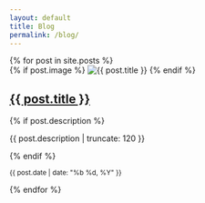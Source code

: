 ```yaml
---
layout: default
title: Blog
permalink: /blog/
---
```


<div class="blog-list">
  {% for post in site.posts %}
    <div class="post-summary fade-in-section">
      {% if post.image %}
        <img src="{{ post.image }}" alt="{{ post.title }}">
      {% endif %}
      <div class="post-info">
        <h2><a href="{{ post.url }}">{{ post.title }}</a></h2>
        {% if post.description %}
          <p>{{ post.description | truncate: 120 }}</p>
        {% endif %}
        <p class="post-date"><small>{{ post.date | date: "%b %d, %Y" }}</small></p>
      </div>
    </div>
  {% endfor %}
</div>

